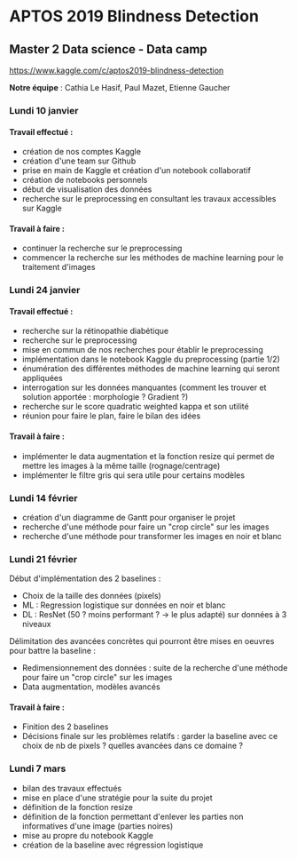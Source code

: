 # APTOS 2019 Blindness Detection
## Master 2 Data science - Data camp

https://www.kaggle.com/c/aptos2019-blindness-detection

**Notre équipe** : Cathia Le Hasif, Paul Mazet, Etienne Gaucher

### Lundi 10 janvier

#### Travail effectué :
- création de nos comptes Kaggle
- création d'une team sur Github
- prise en main de Kaggle et création d'un notebook collaboratif
- création de notebooks personnels
- début de visualisation des données
- recherche sur le preprocessing en consultant les travaux accessibles sur Kaggle

#### Travail à faire :
- continuer la recherche sur le preprocessing
- commencer la recherche sur les méthodes de machine learning pour le traitement d'images


### Lundi 24 janvier

#### Travail effectué :
- recherche sur la rétinopathie diabétique
- recherche sur le preprocessing
- mise en commun de nos recherches pour établir le preprocessing
- implémentation dans le notebook Kaggle du preprocessing (partie 1/2)
- énumération des différentes méthodes de machine learning qui seront appliquées
- interrogation sur les données manquantes (comment les trouver et solution apportée : morphologie ? Gradient ?)
- recherche sur le score quadratic weighted kappa et son utilité
- réunion pour faire le plan, faire le bilan des idées

#### Travail à faire :
- implémenter le data augmentation et la fonction resize qui permet de mettre les images à la même taille (rognage/centrage)
- implémenter le filtre gris qui sera utile pour certains modèles

### Lundi 14 février  
- création d'un diagramme de Gantt pour organiser le projet
- recherche d'une méthode pour faire un "crop circle" sur les images
- recherche d'une méthode pour transformer les images en noir et blanc

### Lundi 21 février
Début d'implémentation des 2 baselines : 
- Choix de la taille des données (pixels) 
- ML : Regression logistique sur données en noir et blanc
- DL : ResNet (50 ? moins performant ? -> le plus adapté) sur données à 3 niveaux

Délimitation des avancées concrètes qui pourront être mises en oeuvres pour battre la baseline :
- Redimensionnement des données : suite de la recherche d'une méthode pour faire un "crop circle" sur les images
- Data augmentation, modèles avancés

#### Travail à faire :
- Finition des 2 baselines
- Décisions finale sur les problèmes relatifs : garder la baseline avec ce choix de nb de pixels ? quelles avancées dans ce domaine ?

### Lundi 7 mars
- bilan des travaux effectués
- mise en place d'une stratégie pour la suite du projet
- définition de la fonction resize
- définition de la fonction permettant d'enlever les parties non informatives d'une image (parties noires)
- mise au propre du notebook Kaggle
- création de la baseline avec régression logistique
